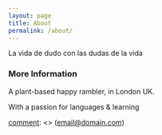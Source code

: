 ```yaml
---
layout: page
title: About
permalink: /about/
---
```


La vida de dudo
con las dudas de la vida

### More Information
A plant-based happy rambler, in London UK.

With a passion for languages & learning

[comment]: <> (### Contact me
...)

[comment]: <> ([email@domain.com](mailto:email@domain.com))
